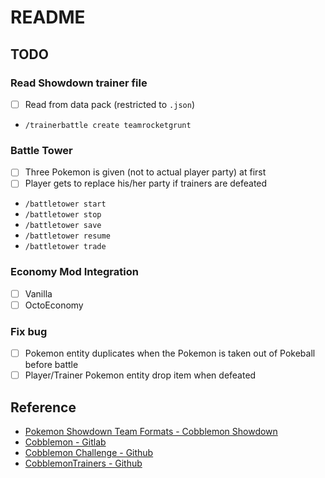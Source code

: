 # README

## TODO
### Read Showdown trainer file
  - [ ] Read from data pack (restricted to `.json`)

  - `/trainerbattle create teamrocketgrunt`

### Battle Tower
  - [ ] Three Pokemon is given (not to actual player party) at first
  - [ ] Player gets to replace his/her party if trainers are defeated

  - `/battletower start`
  - `/battletower stop`
  - `/battletower save`
  - `/battletower resume`
  - `/battletower trade`

### Economy Mod Integration
  - [ ] Vanilla
  - [ ] OctoEconomy

### Fix bug 
  - [ ] Pokemon entity duplicates when the Pokemon is taken out of Pokeball before battle
  - [ ] Player/Trainer Pokemon entity drop item when defeated

## Reference
- [Pokemon Showdown Team Formats - Cobblemon Showdown](https://gitlab.com/cable-mc/cobblemon-showdown/-/blob/master/sim/TEAMS.md#packed-format)
- [Cobblemon - Gitlab](https://gitlab.com/cable-mc/cobblemon)
- [Cobblemon Challenge - Github](https://github.com/TurtleHoarder/Cobblemon-Challenge)
- [CobblemonTrainers - Github](https://github.com/davo899/CobblemonTrainers/tree/main)